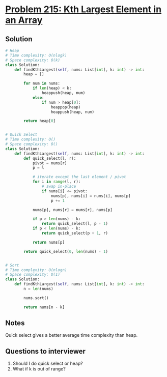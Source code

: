 # [Problem 215: Kth Largest Element in an Array](https://leetcode.com/problems/kth-largest-element-in-an-array/)

## Solution

```py
# Heap
# Time complexity: O(nlogk)
# Space complexity: O(k)
class Solution:
    def findKthLargest(self, nums: List[int], k: int) -> int:
        heap = []

        for num in nums:
            if len(heap) < k:
                heappush(heap, num)
            else:
                if num > heap[0]:
                    heappop(heap)
                    heappush(heap, num)

        return heap[0]


# Quick Select
# Time complexity: O()
# Space complexity: O()
class Solution:
    def findKthLargest(self, nums: List[int], k: int) -> int:
        def quick_select(l, r):
            pivot = nums[r]
            p = l

            # iterate except the last element / pivot
            for i in range(l, r):
                # swap in-place
                if nums[i] <= pivot:
                    nums[p], nums[i] = nums[i], nums[p]
                    p += 1

            nums[p], nums[r] = nums[r], nums[p]

            if p > len(nums) - k:
                return quick_select(l, p - 1)
            if p < len(nums) - k:
                return quick_select(p + 1, r)

            return nums[p]

        return quick_select(0, len(nums) - 1)


# Sort
# Time complexity: O(nlogn)
# Space complexity: O(1)
class Solution:
    def findKthLargest(self, nums: List[int], k: int) -> int:
        n = len(nums)

        nums.sort()

        return nums[n - k]
```

## Notes

Quick select gives a better average time complexity than heap.

## Questions to interviewer

1. Should I do quick select or heap?
2. What if k is out of range?
